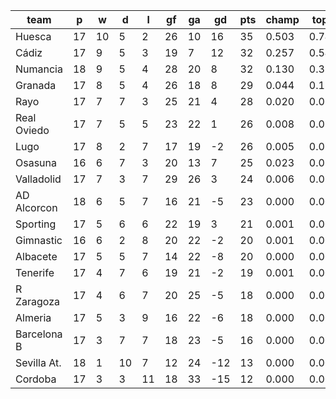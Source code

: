 |    team     | p  | w  | d  | l  | gf | ga | gd  | pts | champ | top2  | top3  | top4  |  5-7  | bot4  | bot3  | bot2  |
|-------------|----|----|----|----|----|----|-----|-----|-------|-------|-------|-------|-------|-------|-------|-------|
| Huesca      | 17 | 10 |  5 |  2 | 26 | 10 |  16 |  35 | 0.503 | 0.747 | 0.870 | 0.931 | 0.059 | 0.000 | 0.000 | 0.000|
| Cádiz       | 17 |  9 |  5 |  3 | 19 |  7 |  12 |  32 | 0.257 | 0.542 | 0.723 | 0.836 | 0.130 | 0.000 | 0.000 | 0.000|
| Numancia    | 18 |  9 |  5 |  4 | 28 | 20 |   8 |  32 | 0.130 | 0.334 | 0.554 | 0.705 | 0.217 | 0.000 | 0.000 | 0.000|
| Granada     | 17 |  8 |  5 |  4 | 26 | 18 |   8 |  29 | 0.044 | 0.136 | 0.265 | 0.416 | 0.346 | 0.003 | 0.000 | 0.000|
| Rayo        | 17 |  7 |  7 |  3 | 25 | 21 |   4 |  28 | 0.020 | 0.068 | 0.145 | 0.258 | 0.353 | 0.007 | 0.002 | 0.001|
| Real Oviedo | 17 |  7 |  5 |  5 | 23 | 22 |   1 |  26 | 0.008 | 0.031 | 0.080 | 0.155 | 0.301 | 0.021 | 0.007 | 0.001|
| Lugo        | 17 |  8 |  2 |  7 | 17 | 19 |  -2 |  26 | 0.005 | 0.023 | 0.064 | 0.130 | 0.292 | 0.027 | 0.011 | 0.003|
| Osasuna     | 16 |  6 |  7 |  3 | 20 | 13 |   7 |  25 | 0.023 | 0.072 | 0.169 | 0.282 | 0.343 | 0.010 | 0.003 | 0.001|
| Valladolid  | 17 |  7 |  3 |  7 | 29 | 26 |   3 |  24 | 0.006 | 0.026 | 0.063 | 0.125 | 0.267 | 0.037 | 0.016 | 0.006|
| AD Alcorcon | 18 |  6 |  5 |  7 | 16 | 21 |  -5 |  23 | 0.000 | 0.001 | 0.006 | 0.016 | 0.095 | 0.165 | 0.084 | 0.031|
| Sporting    | 17 |  5 |  6 |  6 | 22 | 19 |   3 |  21 | 0.001 | 0.007 | 0.024 | 0.054 | 0.186 | 0.079 | 0.039 | 0.014|
| Gimnastic   | 16 |  6 |  2 |  8 | 20 | 22 |  -2 |  20 | 0.001 | 0.004 | 0.011 | 0.027 | 0.114 | 0.159 | 0.084 | 0.033|
| Albacete    | 17 |  5 |  5 |  7 | 14 | 22 |  -8 |  20 | 0.000 | 0.001 | 0.002 | 0.005 | 0.036 | 0.385 | 0.244 | 0.108|
| Tenerife    | 17 |  4 |  7 |  6 | 19 | 21 |  -2 |  19 | 0.001 | 0.005 | 0.017 | 0.037 | 0.143 | 0.115 | 0.057 | 0.020|
| R Zaragoza  | 17 |  4 |  6 |  7 | 20 | 25 |  -5 |  18 | 0.000 | 0.002 | 0.004 | 0.012 | 0.066 | 0.252 | 0.143 | 0.059|
| Almeria     | 17 |  5 |  3 |  9 | 16 | 22 |  -6 |  18 | 0.000 | 0.001 | 0.001 | 0.005 | 0.032 | 0.399 | 0.260 | 0.126|
| Barcelona B | 17 |  3 |  7 |  7 | 18 | 23 |  -5 |  16 | 0.000 | 0.000 | 0.001 | 0.002 | 0.017 | 0.538 | 0.382 | 0.205|
| Sevilla At. | 18 |  1 | 10 |  7 | 12 | 24 | -12 |  13 | 0.000 | 0.000 | 0.000 | 0.000 | 0.001 | 0.873 | 0.795 | 0.638|
| Cordoba     | 17 |  3 |  3 | 11 | 18 | 33 | -15 |  12 | 0.000 | 0.000 | 0.000 | 0.000 | 0.001 | 0.929 | 0.871 | 0.755|

